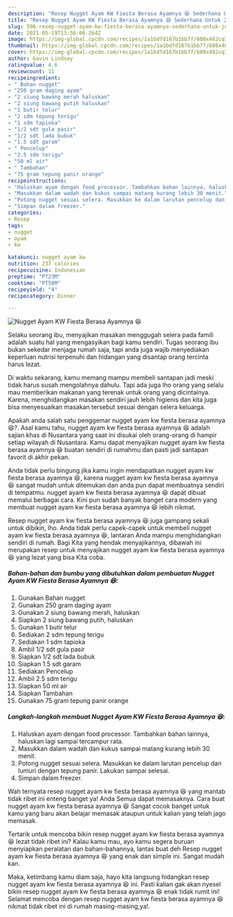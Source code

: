 ```yaml
---
description: "Resep Nugget Ayam KW Fiesta Berasa Ayamnya 😆 Sederhana Untuk Jualan"
title: "Resep Nugget Ayam KW Fiesta Berasa Ayamnya 😆 Sederhana Untuk Jualan"
slug: 596-resep-nugget-ayam-kw-fiesta-berasa-ayamnya-sederhana-untuk-jualan
date: 2021-05-19T13:56:06.264Z
image: https://img-global.cpcdn.com/recipes/1a1bdfd167b1bb7f/680x482cq70/nugget-ayam-kw-fiesta-berasa-ayamnya-😆-foto-resep-utama.jpg
thumbnail: https://img-global.cpcdn.com/recipes/1a1bdfd167b1bb7f/680x482cq70/nugget-ayam-kw-fiesta-berasa-ayamnya-😆-foto-resep-utama.jpg
cover: https://img-global.cpcdn.com/recipes/1a1bdfd167b1bb7f/680x482cq70/nugget-ayam-kw-fiesta-berasa-ayamnya-😆-foto-resep-utama.jpg
author: Gavin Lindsey
ratingvalue: 4.6
reviewcount: 11
recipeingredient:
- " Bahan nugget"
- "250 gram daging ayam"
- "2 siung bawang merah haluskan"
- "2 siung bawang putih haluskan"
- "1 butir telur"
- "2 sdm tepung terigu"
- "1 sdm tapioka"
- "1/2 sdt gula pasir"
- "1/2 sdt lada bubuk"
- "1.5 sdt garam"
- " Pencelup"
- "2.5 sdm terigu"
- "50 ml air"
- " Tambahan"
- "75 gram tepung panir orange"
recipeinstructions:
- "Haluskan ayam dengan food processor. Tambahkan bahan lainnya, haluskan lagi sampai tercampur rata."
- "Masukkan dalam wadah dan kukus sampai matang kurang lebih 30 menit."
- "Potong nugget sesuai selera. Masukkan ke dalam larutan pencelup dan lumuri dengan tepung panir. Lakukan sampai selesai."
- "Simpan dalam freezer."
categories:
- Resep
tags:
- nugget
- ayam
- kw

katakunci: nugget ayam kw 
nutrition: 237 calories
recipecuisine: Indonesian
preptime: "PT23M"
cooktime: "PT58M"
recipeyield: "4"
recipecategory: Dinner

---
```



![Nugget Ayam KW Fiesta Berasa Ayamnya 😆](https://img-global.cpcdn.com/recipes/1a1bdfd167b1bb7f/680x482cq70/nugget-ayam-kw-fiesta-berasa-ayamnya-😆-foto-resep-utama.jpg)

Selaku seorang ibu, menyajikan masakan menggugah selera pada famili adalah suatu hal yang mengasyikan bagi kamu sendiri. Tugas seorang ibu bukan sekedar menjaga rumah saja, tapi anda juga wajib menyediakan keperluan nutrisi terpenuhi dan hidangan yang disantap orang tercinta harus lezat.

Di waktu  sekarang, kamu memang mampu membeli santapan jadi meski tidak harus susah mengolahnya dahulu. Tapi ada juga lho orang yang selalu mau memberikan makanan yang terenak untuk orang yang dicintainya. Karena, menghidangkan masakan sendiri jauh lebih higienis dan kita juga bisa menyesuaikan masakan tersebut sesuai dengan selera keluarga. 



Apakah anda salah satu penggemar nugget ayam kw fiesta berasa ayamnya 😆?. Asal kamu tahu, nugget ayam kw fiesta berasa ayamnya 😆 adalah sajian khas di Nusantara yang saat ini disukai oleh orang-orang di hampir setiap wilayah di Nusantara. Kamu dapat menyajikan nugget ayam kw fiesta berasa ayamnya 😆 buatan sendiri di rumahmu dan pasti jadi santapan favorit di akhir pekan.

Anda tidak perlu bingung jika kamu ingin mendapatkan nugget ayam kw fiesta berasa ayamnya 😆, karena nugget ayam kw fiesta berasa ayamnya 😆 sangat mudah untuk ditemukan dan anda pun dapat membuatnya sendiri di tempatmu. nugget ayam kw fiesta berasa ayamnya 😆 dapat dibuat memalui berbagai cara. Kini pun sudah banyak banget cara modern yang membuat nugget ayam kw fiesta berasa ayamnya 😆 lebih nikmat.

Resep nugget ayam kw fiesta berasa ayamnya 😆 juga gampang sekali untuk dibikin, lho. Anda tidak perlu capek-capek untuk membeli nugget ayam kw fiesta berasa ayamnya 😆, lantaran Anda mampu menghidangkan sendiri di rumah. Bagi Kita yang hendak menyajikannya, dibawah ini merupakan resep untuk menyajikan nugget ayam kw fiesta berasa ayamnya 😆 yang lezat yang bisa Kita coba.

<!--inarticleads1-->

##### Bahan-bahan dan bumbu yang dibutuhkan dalam pembuatan Nugget Ayam KW Fiesta Berasa Ayamnya 😆:

1. Gunakan  Bahan nugget
1. Gunakan 250 gram daging ayam
1. Gunakan 2 siung bawang merah, haluskan
1. Siapkan 2 siung bawang putih, haluskan
1. Gunakan 1 butir telur
1. Sediakan 2 sdm tepung terigu
1. Sediakan 1 sdm tapioka
1. Ambil 1/2 sdt gula pasir
1. Siapkan 1/2 sdt lada bubuk
1. Siapkan 1.5 sdt garam
1. Sediakan  Pencelup
1. Ambil 2.5 sdm terigu
1. Siapkan 50 ml air
1. Siapkan  Tambahan
1. Gunakan 75 gram tepung panir orange




<!--inarticleads2-->

##### Langkah-langkah membuat Nugget Ayam KW Fiesta Berasa Ayamnya 😆:

1. Haluskan ayam dengan food processor. Tambahkan bahan lainnya, haluskan lagi sampai tercampur rata.
1. Masukkan dalam wadah dan kukus sampai matang kurang lebih 30 menit.
1. Potong nugget sesuai selera. Masukkan ke dalam larutan pencelup dan lumuri dengan tepung panir. Lakukan sampai selesai.
1. Simpan dalam freezer.




Wah ternyata resep nugget ayam kw fiesta berasa ayamnya 😆 yang mantab tidak ribet ini enteng banget ya! Anda Semua dapat memasaknya. Cara buat nugget ayam kw fiesta berasa ayamnya 😆 Sangat cocok banget untuk kamu yang baru akan belajar memasak ataupun untuk kalian yang telah jago memasak.

Tertarik untuk mencoba bikin resep nugget ayam kw fiesta berasa ayamnya 😆 lezat tidak ribet ini? Kalau kamu mau, ayo kamu segera buruan menyiapkan peralatan dan bahan-bahannya, lantas buat deh Resep nugget ayam kw fiesta berasa ayamnya 😆 yang enak dan simple ini. Sangat mudah kan. 

Maka, ketimbang kamu diam saja, hayo kita langsung hidangkan resep nugget ayam kw fiesta berasa ayamnya 😆 ini. Pasti kalian gak akan nyesel bikin resep nugget ayam kw fiesta berasa ayamnya 😆 enak tidak rumit ini! Selamat mencoba dengan resep nugget ayam kw fiesta berasa ayamnya 😆 nikmat tidak ribet ini di rumah masing-masing,ya!.

